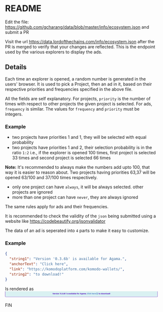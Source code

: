 # README

Edit the file: https://github.com/gcharang/data/blob/master/info/ecosystem.json and submit a PR

Visit the url https://data.lordofthechains.com/info/ecosystem.json after the PR is merged to verify that your changes are reflected. This is the endpoint used by the various explorers to display the ads.

## Details

Each time an explorer is opened, a random number is generated in the users' browser. It is used to pick a Project, then an ad in it, based on their respective priorities and frequencies specified in the above file.

All the fields are self explanatory. For projects, `priority` is the number of times with respect to other projects the given project is selected. For ads, `frequency` is similar. The values for `frequency` and `priority` must be integers.

### Example

- two projects have priorities 1 and 1, they will be selected with equal probability
- two projects have priorities 1 and 2, their selection probability is in the ratio `1:2` i.e., if the explorer is opened 100 times, first project is selected 33 times and second project is selected 66 times

**Note:** It's recommended to always make the numbers add upto 100, that way it is easier to reason about. Two projects having priorities 63,37 will be opened 63/100 and 37/100 times respectively.

- only one project can have `always`, it will be always selected. other projects are ignored
- more than one project can have `never`, they are always ignored

The same rules apply for ads and their frequencies.

It is recommended to check the validity of the `json` being submitted using a website like https://codebeautify.org/jsonvalidator

The data of an ad is seperated into `4` parts to make it easy to customize.

### Example

```json
{
  "string1": "Version '0.3.6b' is available for Agama.",
  "anchorText": "Click here",
  "link": "https://komodoplatform.com/komodo-wallets/",
  "string2": "to download!"
}
```

Is rendered as
![data-rendered](./example-render.png)

FIN
